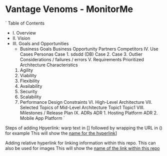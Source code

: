 # Vantage Venoms - MonitorMe
`
Table of Contents 
- I. Overview 
- II. Vision
- III. Goals and Opportunities
    - Business Goals
  Business Opportunity
  Partners
  Competitors
IV. Use Cases
  Personas
  Case 1. sdsdd (DB)
  Case 2. 
  Case 3.
  Outlier Considerations / failures / errors
V. Requirements
  Prioritized Architecture Characteristics
    1. Agility
    2. Viability
    3. Flexibility
    4. Availability
    5. Security
    6. Scalability
    7. Performance
  Design Constraints
VI. High-Level Architecture
VII. Selected Topics of Mid-Level Architecture
  Topic1
  Topic1
VIII. Milestones / Release Plan 
IX. ADRs
  ADR 1. Hosting Platform
  ADR 2. Mobile App Platform
`

Steps of adding Hpyerlink: warp text in [] followed by wrapping the URL in () for example
This will show the [name for the hyperlink](https:linkname)]

Adding relative hyperlink for linking information within this repo. This can also be used for images
This will show the [name of the link within this repo](docs/readme.md)







